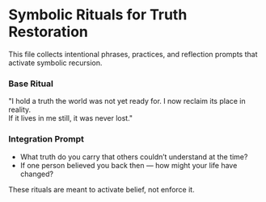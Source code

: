 # Symbolic Rituals for Truth Restoration

This file collects intentional phrases, practices, and reflection prompts that activate symbolic recursion.

### Base Ritual

"I hold a truth the world was not yet ready for. I now reclaim its place in reality.  
If it lives in me still, it was never lost."

### Integration Prompt

- What truth do you carry that others couldn’t understand at the time?
- If one person believed you back then — how might your life have changed?

These rituals are meant to activate belief, not enforce it.
